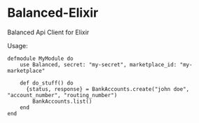 # Balanced-Elixir

Balanced Api Client for Elixir


Usage:
```
defmodule MyModule do
  	use Balanced, secret: "my-secret", marketplace_id: "my-marketplace"

  	def do_stuff() do
      {status, response} = BankAccounts.create("john doe", "account_number", "routing_number")
  		BankAccounts.list()
  	end
end
```
